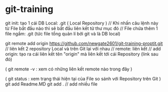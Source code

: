 # git-training

git init:       tạo 1 cái DB Local:     .git  ( Local Repository )
// Khi nhấn câu lệnh này từ File bắt đầu nào thì sẽ bắt đầu liên kết từ thư mục đó
// File chứa thêm 1 file ngầm:      .git (tức file tổng quản lí bởi git và là DB local)

git remote add origin https://github.com/newgate2601/git-training-proptit.git        
// liên kết 2 repository Local và trên Git lại với nhau
// remote: liên kết
// add origin: tạo ra cái liên kết tên "origin" mà liên kết tới cái Repository (link sau đó)

( git remote -v    : xem có những liên kết remote nào trong đây )

( git status       : xem trạng thái hiện tại của File so sánh với Repository trên Git ) 
git add Readme.MD
git add .     // add nhiều file


